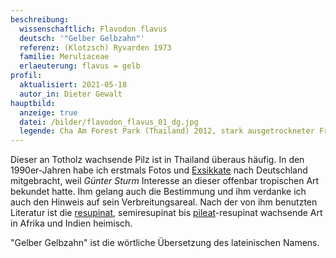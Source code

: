 ```yaml
---
beschreibung:
  wissenschaftlich: Flavodon flavus
  deutsch: '"Gelber Gelbzahn"'
  referenz: (Klotzsch) Ryvarden 1973
  familie: Meruliaceae
  erlaeuterung: flavus = gelb
profil:
  aktualisiert: 2021-05-18
  autor_in: Dieter Gewalt
hauptbild:
  anzeige: true
  datei: /bilder/flavodon_flavus_01_dg.jpg
  legende: Cha Am Forest Park (Thailand) 2012, stark ausgetrockneter Fruchtkörper
---
```

Dieser an Totholz wachsende Pilz ist in Thailand überaus häufig. In den 1990er-Jahren habe ich erstmals Fotos und [Exsikkate](Exsikkat "Glossar") nach Deutschland mitgebracht, weil *Günter Sturm* Interesse an dieser offenbar tropischen Art bekundet hatte. Ihm gelang auch die Bestimmung und ihm verdanke ich auch den Hinweis auf sein Verbreitungsareal. Nach der von ihm benutzten Literatur ist die [resupinat](resupinat "Glossar"), semiresupinat bis [pileat](pileat "Glossar")-resupinat wachsende Art in Afrika und Indien heimisch.

"Gelber Gelbzahn" ist die wörtliche Übersetzung des lateinischen Namens.